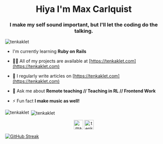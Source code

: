 <h1 align="center">Hiya I'm Max Carlquist</h1>
<h3 align="center">I make my self sound important, but I'll let the coding do the talking.</h3>

<p align="left"> <img src="https://komarev.com/ghpvc/?username=tenkaklet" alt="tenkaklet" /> </p>

- I'm currently learning **Ruby on Rails**

- 👨‍💻 All of my projects are available at [https://tenkaklet.com](https://tenkaklet.com)

- 📝 I regularly write articles on [https://tenkaklet.com](https://tenkaklet.com)

- 💬 Ask me about **Remote teaching // Teaching in RL // Frontend Work**


- ⚡ Fun fact **I make music as well!**

<p><img align="left" src="https://github-readme-stats.vercel.app/api/top-langs/?username=tenkaklet&layout=compact&hide=html" alt="tenkaklet" /></p>

<p>&nbsp;<img align="center" src="https://github-readme-stats.vercel.app/api?username=tenkaklet&show_icons=true" alt="tenkaklet" /></p>

<p align="center">
<a href="https://linkedin.com/in/maxcarlquist" target="blank"><img align="center" src="https://cdn.jsdelivr.net/npm/simple-icons@3.0.1/icons/linkedin.svg" alt="maxcarlquist" height="30" width="30" /></a>
<a href="https://stackoverflow.com/users/tenkaklet" target="blank"><img align="center" src="https://cdn.jsdelivr.net/npm/simple-icons@3.0.1/icons/stackoverflow.svg" alt="tenkaklet" height="30" width="30" /></a>
</p>

[![GitHub Streak](http://github-readme-streak-stats.herokuapp.com?user=Tenkaklet&theme=github-light&hide_border=true)](https://git.io/streak-stats)
